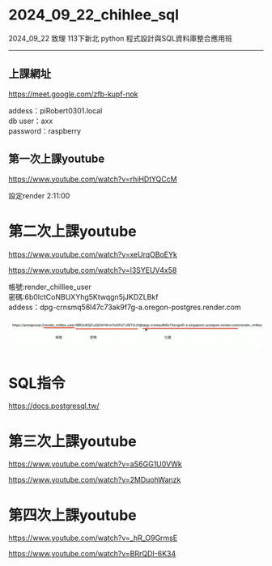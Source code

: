 # __2024_09_22_chihlee_sql__
2024_09_22 致理 113下新北 python 程式設計與SQL資料庫整合應用班

---

## 上課網址
https://meet.google.com/zfb-kupf-nok

addess：piRobert0301.local  
db user：axx  
password：raspberry  


## 第一次上課youtube
https://www.youtube.com/watch?v=rhiHDtYQCcM

設定render 2:11:00

# 第二次上課youtube
https://www.youtube.com/watch?v=xeUrqOBoEYk

https://www.youtube.com/watch?v=l3SYEUV4x58

帳號:render_chilllee_user  
密碼:6b0lctCoNBUXYhg5Ktwqgn5jJKDZLBkf  
addess：dpg-crnsmq56l47c73ak9f7g-a.oregon-postgres.render.com  

![alt text](image-1.png)

# SQL指令
https://docs.postgresql.tw/

# 第三次上課youtube

https://www.youtube.com/watch?v=aS6GG1U0VWk

https://www.youtube.com/watch?v=2MDuohWanzk

# 第四次上課youtube

https://www.youtube.com/watch?v=_hR_O9GrmsE

https://www.youtube.com/watch?v=BRrQDI-6K34
